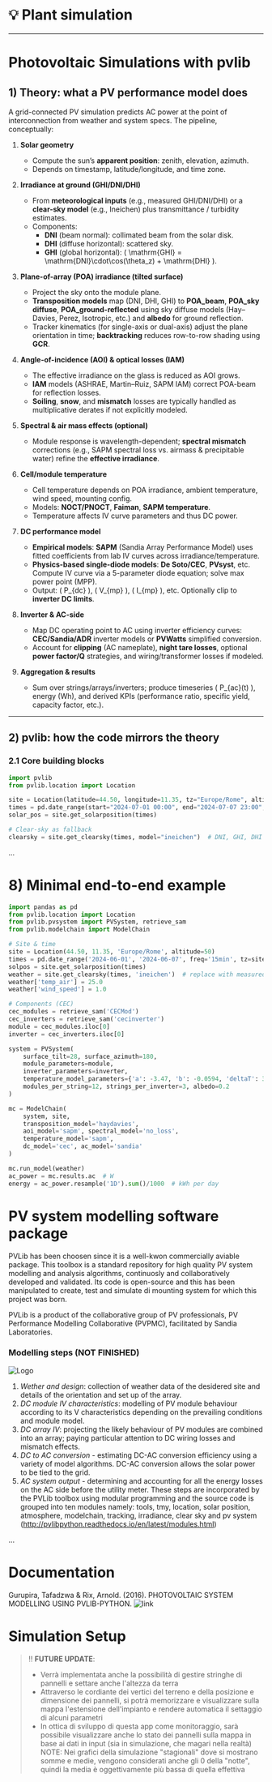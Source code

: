  # 💡 Plant simulation

---

# Photovoltaic Simulations with pvlib

## 1) Theory: what a PV performance model does

A grid-connected PV simulation predicts AC power at the point of interconnection from weather and system specs. The pipeline, conceptually:

1) **Solar geometry**  
   - Compute the sun’s **apparent position**: zenith, elevation, azimuth.  
   - Depends on timestamp, latitude/longitude, and time zone.

2) **Irradiance at ground (GHI/DNI/DHI)**  
   - From **meteorological inputs** (e.g., measured GHI/DNI/DHI) or a **clear-sky model** (e.g., Ineichen) plus transmittance / turbidity estimates.  
   - Components:
     - **DNI** (beam normal): collimated beam from the solar disk.  
     - **DHI** (diffuse horizontal): scattered sky.  
     - **GHI** (global horizontal): \( \mathrm{GHI} = \mathrm{DNI}\cdot\cos(\theta_z) + \mathrm{DHI} \).

3) **Plane-of-array (POA) irradiance (tilted surface)**  
   - Project the sky onto the module plane.  
   - **Transposition models** map (DNI, DHI, GHI) to **POA_beam**, **POA_sky diffuse**, **POA_ground-reflected** using sky diffuse models (Hay–Davies, Perez, Isotropic, etc.) and **albedo** for ground reflection.  
   - Tracker kinematics (for single-axis or dual-axis) adjust the plane orientation in time; **backtracking** reduces row-to-row shading using **GCR**.

4) **Angle-of-incidence (AOI) & optical losses (IAM)**  
   - The effective irradiance on the glass is reduced as AOI grows.  
   - **IAM** models (ASHRAE, Martin–Ruiz, SAPM IAM) correct POA-beam for reflection losses.  
   - **Soiling**, **snow**, and **mismatch** losses are typically handled as multiplicative derates if not explicitly modeled.

5) **Spectral & air mass effects (optional)**  
   - Module response is wavelength-dependent; **spectral mismatch** corrections (e.g., SAPM spectral loss vs. airmass & precipitable water) refine the **effective irradiance**.

6) **Cell/module temperature**  
   - Cell temperature depends on POA irradiance, ambient temperature, wind speed, mounting config.  
   - Models: **NOCT/PNOCT**, **Faiman**, **SAPM temperature**.  
   - Temperature affects IV curve parameters and thus DC power.

7) **DC performance model**  
   - **Empirical models**: **SAPM** (Sandia Array Performance Model) uses fitted coefficients from lab IV curves across irradiance/temperature.  
   - **Physics-based single-diode models**: **De Soto/CEC**, **PVsyst**, etc. Compute IV curve via a 5-parameter diode equation; solve max power point (MPP).  
   - Output: \( P_{dc} \), \( V_{mp} \), \( I_{mp} \), etc. Optionally clip to **inverter DC limits**.

8) **Inverter & AC-side**  
   - Map DC operating point to AC using inverter efficiency curves: **CEC/Sandia/ADR** inverter models or **PVWatts** simplified conversion.  
   - Account for **clipping** (AC nameplate), **night tare losses**, optional **power factor/Q** strategies, and wiring/transformer losses if modeled.

9) **Aggregation & results**  
   - Sum over strings/arrays/inverters; produce timeseries \( P_{ac}(t) \), energy (Wh), and derived KPIs (performance ratio, specific yield, capacity factor, etc.).

---

## 2) pvlib: how the code mirrors the theory

### 2.1 Core building blocks

```python
import pvlib
from pvlib.location import Location

site = Location(latitude=44.50, longitude=11.35, tz="Europe/Rome", altitude=50)
times = pd.date_range(start="2024-07-01 00:00", end="2024-07-07 23:00", freq="1h", tz=site.tz)
solar_pos = site.get_solarposition(times)

# Clear-sky as fallback
clearsky = site.get_clearsky(times, model="ineichen")  # DNI, GHI, DHI
```

...

# 8) Minimal end-to-end example

```python
import pandas as pd
from pvlib.location import Location
from pvlib.pvsystem import PVSystem, retrieve_sam
from pvlib.modelchain import ModelChain

# Site & time
site = Location(44.50, 11.35, 'Europe/Rome', altitude=50)
times = pd.date_range('2024-06-01', '2024-06-07', freq='15min', tz=site.tz)
solpos = site.get_solarposition(times)
weather = site.get_clearsky(times, 'ineichen')  # replace with measured data
weather['temp_air'] = 25.0
weather['wind_speed'] = 1.0

# Components (CEC)
cec_modules = retrieve_sam('CECMod')
cec_inverters = retrieve_sam('cecinverter')
module = cec_modules.iloc[0]
inverter = cec_inverters.iloc[0]

system = PVSystem(
    surface_tilt=28, surface_azimuth=180,
    module_parameters=module,
    inverter_parameters=inverter,
    temperature_model_parameters={'a': -3.47, 'b': -0.0594, 'deltaT': 3},
    modules_per_string=12, strings_per_inverter=3, albedo=0.2
)

mc = ModelChain(
    system, site,
    transposition_model='haydavies',
    aoi_model='sapm', spectral_model='no_loss',
    temperature_model='sapm',
    dc_model='cec', ac_model='sandia'
)

mc.run_model(weather)
ac_power = mc.results.ac  # W
energy = ac_power.resample('1D').sum()/1000  # kWh per day
```





# PV system modelling software package 

PVLib has been choosen since it is a well-kwon commercially aviable package. This toolbox is a standard repository for high quality PV system modelling and analysis algorithms, continuosly and collaboratively developed and validated. Its code is open-source and this has been manipulated to create, test and simulate di mounting system for which this project was born.

PVLib is a product of the collaborative group of PV professionals, PV Performance Modelling Collaborative (PVPMC), facilitated by Sandia Laboratories.
### Modelling steps (NOT FINISHED)
![Logo](https://www.researchgate.net/profile/Arnold-Rix/publication/313249264/figure/fig1/AS:457596613206016@1486110942064/PVLib-workflow-chart.png)
1. *Wether and design*: collection of weather data of the desidered site and details of the orientation and set up of the array.
2. *DC module IV characteristics*: modelling of PV module behaviour according to its V characteristics depending on the prevailing conditions and module model.
3. *DC array IV*: projecting the likely behaviour of PV modules are combined into an array; paying particular attention to DC wiring losses and  mismatch effects.
4. *DC to AC conversion* - estimating DC-AC conversion efficiency using a variety of model algorithms. DC-AC conversion allows the solar power to be tied to the grid.
5. *AC system output* - determining and accounting for all the energy losses on the AC side before the utility meter. 
These steps are incorporated by the PVLib toolbox using modular programming and the source code is grouped into ten modules namely: tools, tmy, location, solar position, atmosphere, modelchain, tracking, irradiance, clear sky and pv system (http://pvlibpython.readthedocs.io/en/latest/modules.html)

...


# Documentation
Gurupira, Tafadzwa & Rix, Arnold. (2016). PHOTOVOLTAIC SYSTEM MODELLING USING PVLIB-PYTHON. ![link](https://www.researchgate.net/publication/313249264_PHOTOVOLTAIC_SYSTEM_MODELLING_USING_PVLIB-PYTHON)



# Simulation Setup
>‼️ **FUTURE UPDATE**: 
> - Verrà implementata anche la possibilità di gestire stringhe di pannelli e settare anche l'altezza da terra
> - Attraverso le cordiante dei vertici del terreno e della posizione e dimensione dei pannelli, si potrà memorizzare e visualizzare sulla mappa l'estensione dell'impianto e rendere automatica il settaggio di alcuni parametri
> - In ottica di sviluppo di questa app come monitoraggio, sarà possibile visualizzare anche lo stato dei pannelli sulla mappa in base ai dati in input (sia in simulazione, che magari nella realtà)
> NOTE: Nei grafici della simulazione "stagionali" dove si mostrano somme e medie, vengono considerati anche gli 0 della "notte", quindi la media è oggettivamente più bassa di quella effettiva
